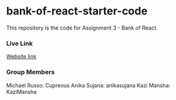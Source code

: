 # bank-of-react-starter-code
This repository is the code for Assignment 3 - Bank of React.

### Live Link 
[Website link](https://cupreous.github.io/CSCI39548-Assignment3/)

### Group Members
Michael Russo: Cupreous
Anika Sujana: anikasujana
Kazi Mansha: KaziMansha